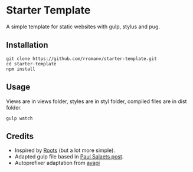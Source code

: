 # Starter Template

A simple template for static websites with gulp, stylus and pug.


Installation
---

	git clone https://github.com/rromanv/starter-template.git
	cd starter-template
	npm install


Usage
---

Views are in views folder, styles are in styl folder, compiled files are in dist folder.

	gulp watch

Credits
---

* Inspired by [Roots](http://roots.cx) (but a lot more simple).
* Adapted gulp file based in [Paul Salaets post](http://paulsalaets.com/posts/injecting-styles-in-page-with-browser-sync).
* Autoprefixer adaptation from [ayapi](https://gist.github.com/ayapi/26d299e4a61d9ac66036)
